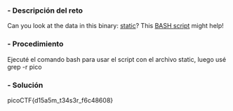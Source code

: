 
### - Descripción del reto

Can you look at the data in this binary: [static](https://mercury.picoctf.net/static/7495259e963bd5b67d0fb8b616652618/static)? This [BASH script](https://mercury.picoctf.net/static/7495259e963bd5b67d0fb8b616652618/ltdis.sh) might help!
### - Procedimiento

Ejecuté el comando bash para usar el script con el archivo static, luego usé grep -r pico
### - Solución

picoCTF{d15a5m_t34s3r_f6c48608}